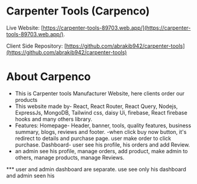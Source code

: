 # Carpenter Tools (Carpenco)

Live Website: [https://carpenter-tools-89703.web.app/](https://carpenter-tools-89703.web.app/).

Client Side Repository: [https://github.com/abrakib942/carpenter-tools](https://github.com/abrakib942/carpenter-tools)

# About Carpenco

- This is Carpenter tools Manufacturer Website, here clients order our products
- This website made by- React, React Router, React Query, Nodejs, ExpressJs, MongoDB, Tailwind css, daisy Ui, firebase, React firebase hooks and many others library.
- Features: Homepage- Header, banner, tools, quality features, business summary, blogs, reviews and footer.
  -when click buy now button, it's redirect to details and purchase page. user make order to click purchase.
  Dashboard- user see his profile, his orders and add Review.
- an admin see his profile, manage orders, add product, make admin to others, manage products, manage Reviews.

\*\*\* user and admin dashboard are separate. use see only his dashboard and admin seen his
